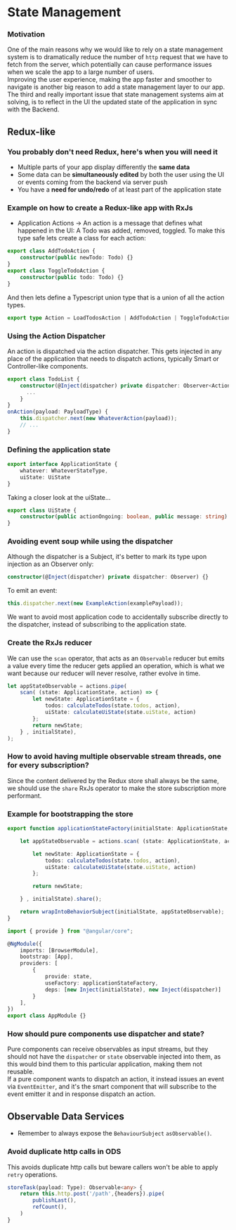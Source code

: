 # State Management


### Motivation
One of the main reasons why we would like to rely on a state management system is to dramatically
reduce the number of `http` request that we have to fetch from the server, which potentially can cause
performance issues when we scale the app to a large number of users.  
Improving the user experience, making the app faster and smoother to navigate is another big reason
to add a state management layer to our app.  
The third and really important issue that state management systems aim at solving, is to reflect
in the UI the updated state of the application in sync with the Backend.

## Redux-like
### You probably don't need Redux, here's when you will need it
* Multiple parts of your app display differently the **same data**
* Some data can be **simultaneously edited** by both the user using the UI or events coming from the backend via server push
* You have a **need for undo/redo** of at least part of the application state

### Example on how to create a Redux-like app with RxJs
* Application Actions -> An action is a message that defines what happened in the UI: A Todo was added, removed, toggled.
To make this type safe lets create a class for each action:
```typescript
export class AddTodoAction {
    constructor(public newTodo: Todo) {}
}
export class ToggleTodoAction {
    constructor(public todo: Todo) {}
}
```
And then lets define a Typescript union type that is a union of all the action types.
```typescript
export type Action = LoadTodosAction | AddTodoAction | ToggleTodoAction | DeleteTodoAction | StartBackendAction | EndBackendAction;
```

### Using the Action Dispatcher
An action is dispatched via the action dispatcher. This gets injected in any place of the application that needs to dispatch actions,
typically Smart or Controller-like components.
```typescript
export class TodoList {
    constructor(@Inject(dispatcher) private dispatcher: Observer<Action>) {
      ...
    }
}
onAction(payload: PayloadType) {
    this.dispatcher.next(new WhateverAction(payload));
    // ...
}
```

### Defining the application state
```typescript
export interface ApplicationState {
    whatever: WhateverStateType,
    uiState: UiState
}
```
Taking a closer look at the uiState...
```typescript
export class UiState {
    constructor(public actionOngoing: boolean, public message: string) {}
}
```

### Avoiding event soup while using the dispatcher
Although the dispatcher is a Subject, it's better to mark its type upon injection as an Observer only:
```typescript
constructor(@Inject(dispatcher) private dispatcher: Observer) {}
```
To emit an event:
```typescript
this.dispatcher.next(new ExampleAction(examplePayload));
```
We want to avoid most application code to accidentally subscribe directly to the dispatcher, instead of subscribing
to the application state. 


### Create the RxJs reducer
We can use the `scan` operator, that acts as an `Observable` reducer but emits a value every time
the reducer gets applied an operation, which is what we want because our reducer will never resolve,
rather evolve in time.
```typescript
let appStateObservable = actions.pipe(
    scan( (state: ApplicationState, action) => {
        let newState: ApplicationState = {
            todos: calculateTodos(state.todos, action),
            uiState: calculateUiState(state.uiState, action)
        };
        return newState;
    } , initialState),
);
```
### How to avoid having multiple observable stream threads, one for every subscription?
Since the content delivered by the Redux store shall always be the same, we should
use the `share` RxJs operator to make the store subscription more performant.

### Example for bootstrapping the store
```typescript
export function applicationStateFactory(initialState: ApplicationState, actions: Observable): Observable {

    let appStateObservable = actions.scan( (state: ApplicationState, action) => {

        let newState: ApplicationState = {
            todos: calculateTodos(state.todos, action),
            uiState: calculateUiState(state.uiState, action)
        };

        return newState;

    } , initialState).share();

    return wrapIntoBehaviorSubject(initialState, appStateObservable);
}

import { provide } from "@angular/core";

@NgModule({
    imports: [BrowserModule],
    bootstrap: [App],
    providers: [
        {
            provide: state,
            useFactory: applicationStateFactory,
            deps: [new Inject(initialState), new Inject(dispatcher)]
        }  
    ],
})
export class AppModule {}
```

### How should pure components use dispatcher and state?
Pure components can receive observables as input streams, but they should not have the
`dispatcher` or `state` observable injected into them, as this would bind them to this
 particular application, making them not reusable.  
If a pure component wants to dispatch an action, it instead issues an event via `EventEmitter`,
and it's the smart component that will subscribe to the event emitter it and in response dispatch
an action.


## Observable Data Services
* Remember to always expose the `BehaviourSubject` `asObservable()`.

### Avoid duplicate http calls in ODS
This avoids duplicate http calls but beware callers won't be able to apply `retry` operations.
```typescript
storeTask(payload: Type): Observable<any> {
    return this.http.post('/path',{headers}).pipe(
        publishLast(),
        refCount(),
    )
}
``` 
